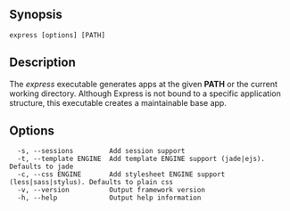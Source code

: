 
## Synopsis

    express [options] [PATH]

## Description

The _express_ executable generates apps at the given **PATH** or the 
current working directory. Although Express is not bound to a specific
application structure, this executable creates a maintainable base app.

## Options

      -s, --sessions         Add session support
      -t, --template ENGINE  Add template ENGINE support (jade|ejs). Defaults to jade
      -c, --css ENGINE       Add stylesheet ENGINE support (less|sass|stylus). Defaults to plain css
      -v, --version          Output framework version
      -h, --help             Output help information



